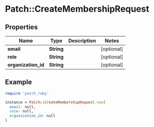 # Patch::CreateMembershipRequest

## Properties

| Name | Type | Description | Notes |
| ---- | ---- | ----------- | ----- |
| **email** | **String** |  | [optional] |
| **role** | **String** |  | [optional] |
| **organization_id** | **String** |  | [optional] |

## Example

```ruby
require 'patch_ruby'

instance = Patch::CreateMembershipRequest.new(
  email: null,
  role: null,
  organization_id: null
)
```


